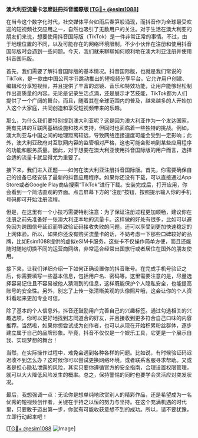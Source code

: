**澳大利亚流量卡怎麽註冊抖音國際版 [[TG💪+ @esim1088](https://t.me/s/esim1088)]**

在当今这个数字化时代，社交媒体平台如雨后春笋般涌现，而抖音作为全球最受欢迎的短视频社交应用之一，自然也吸引了无数用户的关注。对于生活在澳大利亚的朋友们来说，想要使用抖音国际版（TikTok）是一件非常正常的事情。不过，由于地理位置的不同，以及可能存在的网络环境限制，不少小伙伴在注册和使用抖音国际版时会遇到一些问题。今天，我们就来聊聊如何顺利地在澳大利亚注册并使用抖音国际版。

首先，我们需要了解抖音国际版的基本情况。抖音国际版，也就是我们常说的TikTok，是一款由中国公司字节跳动推出的短视频分享平台。它允许用户创建、编辑和分享短视频，并且提供了丰富的滤镜、音乐和特效功能，让用户能够轻松制作出高质量的内容。无论是记录生活点滴，还是展示才艺技能，TikTok都为人们提供了一个广阔的舞台。而且，随着其在全球范围内的普及，越来越多的人开始加入这个大家庭，共同创造和享受短视频带来的乐趣。

那么，为什么我们要特别提到澳大利亚呢？这是因为澳大利亚作为一个发达国家，拥有先进的互联网基础设施和技术支持，但同时也面临着一些独特的挑战。例如，澳大利亚与中国之间的地理距离较远，导致网络连接速度可能会受到一定影响；此外，澳大利亚政府对互联网内容的监管相对严格，这也可能会影响到某些应用程序的功能和服务质量。因此，对于想要在澳大利亚使用抖音国际版的用户而言，选择合适的流量卡就显得尤为重要了。

接下来，我们进入正题——如何在澳大利亚注册抖音国际版。首先，你需要确保自己的设备已经安装了最新的抖音应用程序。如果你还没有下载，可以直接通过App Store或者Google Play商店搜索“TikTok”进行下载。安装完成后，打开应用，你会看到一个简洁直观的界面。点击屏幕下方的“注册”按钮，按照提示输入你的手机号码即可开始注册流程。

但是，在这里有一个小技巧需要特别注意：为了保证注册过程更加顺畅，建议你在注册之前先准备好一张澳大利亚本地的流量卡。这样做的好处有很多，比如可以避免因为跨国信号延迟而导致验证码接收失败的问题，还可以享受到更加快速稳定的上网体验。所以，如果你还没有购买流量卡的话，不妨考虑一下那些口碑较好的品牌，比如Esim1088提供的虚拟eSIM卡服务。这些卡不仅操作简单方便，而且还能随时随地切换不同的运营商网络，非常适合经常出国旅行或者居住在国外的朋友使用。

接下来，让我们详细介绍一下如何正确设置你的抖音账号。在完成手机号验证之后，你需要填写一些基本信息，包括用户名、密码等。这里需要注意的是，尽量选择容易记住且不容易被他人猜测到的信息，这样既能保护个人隐私安全，也能提高账号的安全性。另外，别忘了上传一张清晰美观的头像照片哦，这会让你的个人资料看起来更加专业可信。

除了基本的个人信息外，抖音还鼓励用户完善自己的兴趣标签。通过勾选相关的兴趣选项，你可以更好地找到志同道合的好友，并且接收到更多符合自己口味的内容推荐。当然啦，如果你想尝试成为创作者，也可以从现在开始积累粉丝群体，逐步建立属于自己的品牌形象。毕竟，抖音不仅仅是一个娱乐工具，它更是一个展示自我、实现梦想的舞台！

当然，在实际操作过程中，难免会遇到各种各样的问题。比如说，有时候验证码迟迟收不到怎么办？这时候你可以尝试更换网络环境，或者联系客服寻求帮助。又或者是担心隐私泄露的风险，其实只要你遵循官方的安全指南，合理设置权限管理，就可以大大降低风险发生的概率。总之，保持警惕的同时也要学会灵活应对突发状况。

最后，我想强调一点：无论你是想单纯地欣赏别人的精彩作品，还是希望成为一名优秀的短视频创作者，关键在于持之以恒的努力与坚持。在这个充满机遇的时代里，只要敢于迈出第一步，你就有可能收获意想不到的成功。所以，请不要犹豫，立即行动起来吧！

[[TG💪+ @esim1088](https://t.me/s/esim1088) ![Image](https://i.postimg.cc/4NQfJmqS/Snipaste-2025-05-13-00-14-12.png)]